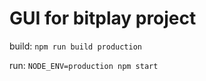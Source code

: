 # GUI for bitplay project

build:
`npm run build production`

run:
`NODE_ENV=production npm start`

